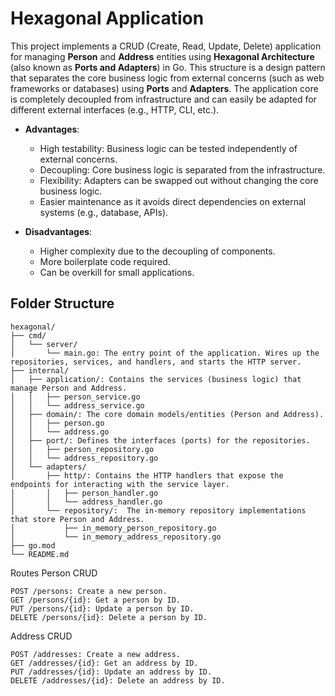 # Hexagonal Application

This project implements a CRUD (Create, Read, Update, Delete) application for managing **Person** and **Address** entities using **Hexagonal Architecture** (also known as **Ports and Adapters**) in Go. This structure is a design pattern that separates the core business logic from external concerns (such as web frameworks or databases) using **Ports** and **Adapters**. The application core is completely decoupled from infrastructure and can easily be adapted for different external interfaces (e.g., HTTP, CLI, etc.).

- **Advantages**:
  - High testability: Business logic can be tested independently of external concerns.
  - Decoupling: Core business logic is separated from the infrastructure.
  - Flexibility: Adapters can be swapped out without changing the core business logic.
  - Easier maintenance as it avoids direct dependencies on external systems (e.g., database, APIs).

- **Disadvantages**:
  - Higher complexity due to the decoupling of components.
  - More boilerplate code required.
  - Can be overkill for small applications.

## Folder Structure

```text
hexagonal/
├── cmd/
│   └── server/
│       └── main.go: The entry point of the application. Wires up the repositories, services, and handlers, and starts the HTTP server.
├── internal/
│   ├── application/: Contains the services (business logic) that manage Person and Address.
│   │   ├── person_service.go
│   │   └── address_service.go
│   ├── domain/: The core domain models/entities (Person and Address).
│   │   ├── person.go
│   │   └── address.go
│   ├── port/: Defines the interfaces (ports) for the repositories.
│   │   ├── person_repository.go
│   │   └── address_repository.go
│   └── adapters/
│       ├── http/: Contains the HTTP handlers that expose the endpoints for interacting with the service layer.
│       │   ├── person_handler.go
│       │   └── address_handler.go
│       └── repository/:  The in-memory repository implementations that store Person and Address.
│           ├── in_memory_person_repository.go
│           └── in_memory_address_repository.go
├── go.mod
└── README.md
```

Routes
Person CRUD

    POST /persons: Create a new person.
    GET /persons/{id}: Get a person by ID.
    PUT /persons/{id}: Update a person by ID.
    DELETE /persons/{id}: Delete a person by ID.

Address CRUD

    POST /addresses: Create a new address.
    GET /addresses/{id}: Get an address by ID.
    PUT /addresses/{id}: Update an address by ID.
    DELETE /addresses/{id}: Delete an address by ID.